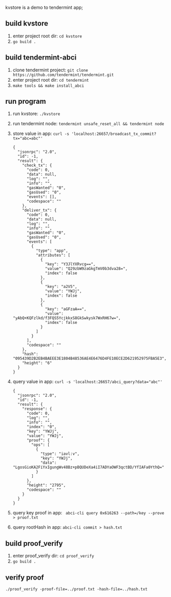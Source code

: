 kvstore is a demo to tendermint app;

## build kvstore 

1. enter project root dir: `cd kvstore`
2. `go build .`

## build tendermint-abci

1. clone tendermint project: `git clone https://github.com/tendermint/tendermint.git`
2. enter project root dir: `cd tendermint`
3. `make tools && make install_abci`

 
## run program

1. run kvstore: `./kvstore`
2. run tendermint node: `tendermint unsafe_reset_all && tendermint node`
3. store value in app: `curl -s 'localhost:26657/broadcast_tx_commit?tx="abc=abc"'`

    ```
    {
      "jsonrpc": "2.0",
      "id": -1,
      "result": {
        "check_tx": {
          "code": 0,
          "data": null,
          "log": "",
          "info": "",
          "gasWanted": "0",
          "gasUsed": "0",
          "events": [],
          "codespace": ""
        },
        "deliver_tx": {
          "code": 0,
          "data": null,
          "log": "",
          "info": "",
          "gasWanted": "0",
          "gasUsed": "0",
          "events": [
            {
              "type": "app",
              "attributes": [
                {
                  "key": "Y3JlYXRvcg==",
                  "value": "Q29zbW9zaGkgTmV0b3dva28=",
                  "index": false
                },
                {
                  "key": "a2V5",
                  "value": "YWJj",
                  "index": false
                },
                {
                  "key": "aGFzaA==",
                  "value": "yAbQ+KQFzlkd/f3FQS5YcjkkxS8GkSwkysk7WxRH67w=",
                  "index": false
                }
              ]
            }
          ],
          "codespace": ""
        },
        "hash": "095439D2B2EB4BAEEE3E1804B48536AE4E6476D4FE10ECE2D621952975FBA5E3",
        "height": "6"
      }
    }
    ```
4. query value in app: `curl -s 'localhost:26657/abci_query?data="abc"'`

   ```
   {
     "jsonrpc": "2.0",
     "id": -1,
     "result": {
       "response": {
         "code": 0,
         "log": "",
         "info": "",
         "index": "0",
         "key": "YWJj",
         "value": "YWJj",
         "proof": {
           "ops": [
             {
               "type": "iavl:v",
               "key": "YWJj",
               "data": "LgosGioKA2FiYxIgungWv48Bz+pBQUDeXa4iI7ADYaOWF3qctBD/YfIAFa0YthQ="
             }
           ]
         },
         "height": "2795",
         "codespace": ""
       }
     }
   }
   ```
4. query key proof in app: ` abci-cli query 0x616263 --path=/key --prove > proof.txt`
5. query rootHash in app: `abci-cli commit > hash.txt`


## build proof_verify

1. enter proof_verify dir: `cd proof_verify`
2. `go build .`
 
## verify proof

`./proof_verify -proof-file=../proof.txt -hash-file=../hash.txt`